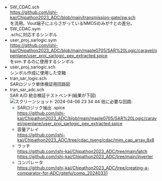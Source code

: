 - SW_CDAC.sch  
  https://github.com/ishi-kai/Chipathon2023_ADC/blob/main/transmission-gate/sw.sch  
  を流用。Vout端子にぶらさがっているNMOSのみが↑との差分。
- SW_CDAC.sym  
  .schに対応するシンボル
- user_proj_sarlogic.sym  
  https://github.com/ishi-kai/Chipathon2023_ADC/blob/main/maple0705/SAR%20Logic/caravel/openlane/user_proj_sarlogic_pex_extracted.spice  
  をsim.するのに使用するシンボル
- user_proj_sarlogic.sch  
  シンボル作成に使用した空箱
- tran_sar_logic.sch  
  SARロジック単体検証用回路図
- tran_sar_adc.sch  
  SAR A/D 統合検証テストベンチ(結果が下図)![スクリーンショット 2024-04-06 23 34 44](https://github.com/ishi-kai/Chipathon2023_ADC/assets/654720/e88be19a-a972-409c-b437-14064f13c3a3)
  他に必要な回路:  
  - SARロジック抽出 .spice  
    https://github.com/ishi-kai/Chipathon2023_ADC/blob/main/maple0705/SAR%20Logic/caravel/openlane/user_proj_sarlogic_pex_extracted.spice
  - 容量アレイ  
    https://github.com/ishi-kai/Chipathon2023_ADC/tree/cdac_tseng/cdac/mim_cap_array_8x8
  - ラッチ  
    https://github.com/ishi-kai/Chipathon2023_ADC/tree/main/latch  
    https://github.com/ishi-kai/Chipathon2023_ADC/tree/main/inverter
  - コンパレータ  
    https://github.com/ishi-kai/Chipathon2023_ADC/tree/creating-a-comparator-for-ADC/gitefu/comp_20240331
